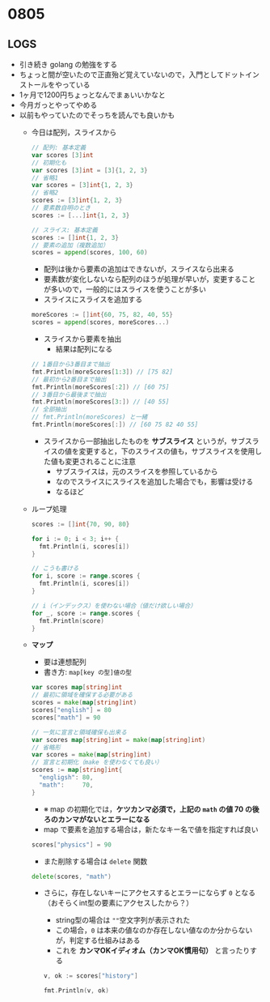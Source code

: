 # 0805

## LOGS

- 引き続き golang の勉強をする
- ちょっと間が空いたので正直殆ど覚えていないので，入門としてドットインストールをやっている
- 1ヶ月で1200円ちょっとなんでまぁいいかなと
- 今月ガっとやってやめる
- 以前もやっていたのでそっちを読んでも良いかも
  - 今日は配列，スライスから

    ```go
    // 配列: 基本定義
    var scores [3]int
    // 初期化も
    var scores [3]int = [3]{1, 2, 3}
    // 省略1
    var scores = [3]int{1, 2, 3}
    // 省略2
    scores := [3]int{1, 2, 3}
    // 要素数自明のとき
    scores := [...]int{1, 2, 3}

    // スライス: 基本定義
    scores := []int{1, 2, 3}
    // 要素の追加（複数追加）
    scores = append(scores, 100, 60)
    ```

    - 配列は後から要素の追加はできないが，スライスなら出来る
    - 要素数が変化しないなら配列のほうが処理が早いが，変更することが多いので，一般的にはスライスを使うことが多い
    - スライスにスライスを追加する

    ```go
    moreScores := []int{60, 75, 82, 40, 55}
    scores = append(scores, moreScores...)
    ```

    - スライスから要素を抽出
      - 結果は配列になる

    ```go
    // 1番目から3番目まで抽出
    fmt.Println(moreScores[1:3]) // [75 82]
    // 最初から2番目まで抽出
    fmt.Println(moreScores[:2]) // [60 75]
    // 3番目から最後まで抽出
    fmt.Println(moreScores[3:]) // [40 55]
    // 全部抽出
    // fmt.Println(moreScores) と一緒
    fmt.Println(moreScores[:]) // [60 75 82 40 55]
    ```

    - スライスから一部抽出したものを __サブスライス__ というが，サブスライスの値を変更すると，下のスライスの値も，サブスライスを使用した値も変更されることに注意
      - サブスライスは，元のスライスを参照しているから
      - なのでスライスにスライスを追加した場合でも，影響は受ける
      - なるほど
  - ループ処理

    ```go
    scores := []int{70, 90, 80}

    for i := 0; i < 3; i++ {
      fmt.Println(i, scores[i])
    }

    // こうも書ける
    for i, score := range.scores {
      fmt.Println(i, scores[i])
    }

    // i（インデックス）を使わない場合（値だけ欲しい場合）
    for _, score := range.scores {
      fmt.Println(score)
    }
    ```

  - **マップ**
    - 要は連想配列
    - 書き方: `map[key の型]値の型`

    ```go
    var scores map[string]int
    // 最初に領域を確保する必要がある
    scores = make(map[string]int)
    scores["english"] = 80
    scores["math"] = 90

    // 一気に宣言と領域確保も出来る
    var scores map[string]int = make(map[string]int)
    // 省略形
    var scores = make(map[string]int)
    // 宣言と初期化（make を使わなくても良い）
    scores := map[string]int{
      "engligsh": 80,
      "math":     70,
    }
    ```

    - ※ map の初期化では，**ケツカンマ必須で，上記の `math` の値 70 の後ろのカンマがないとエラーになる**
    - map で要素を追加する場合は，新たなキー名で値を指定すれば良い

    ```go
    scores["physics"] = 90
    ```

    - また削除する場合は `delete` 関数

    ```go
    delete(scores, "math")
    ```

    - さらに，存在しないキーにアクセスするとエラーにならず `0` となる（おそらくint型の要素にアクセスしたから？）
      - string型の場合は `""`空文字列が表示された
      - この場合，`0` は本来の値なのか存在しない値なのか分からないが，判定する仕組みはある
      - これを **カンマOKイディオム（カンマOK慣用句）** と言ったりする

      ```go
      v, ok := scores["history"]

      fmt.Println(v, ok)
      ```
